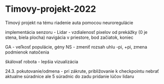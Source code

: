 # Timovy-projekt-2022
 Tímový projekt na tému riadenie auta pomocou neuroregulácie

implementácia senzoru - Lidar - vzdialenosť pixelov od prekážky (0 je stena, biela plocha)
navigácia v priestore, bod začiatok, koniec

GA - veľkosť populácie, gény
NS - zmeniť rozsah uhlu -pi, +pi, zmena podmienok natočenia

škálovať robota - lepšia vizualizácia

 24.3.
pokutovanie/odmena - pri zákrute, približovanie k checkpointu
nebrať aktualne súradnice ale 5 súradnic do zadu
pridanie lúčov lidaru
